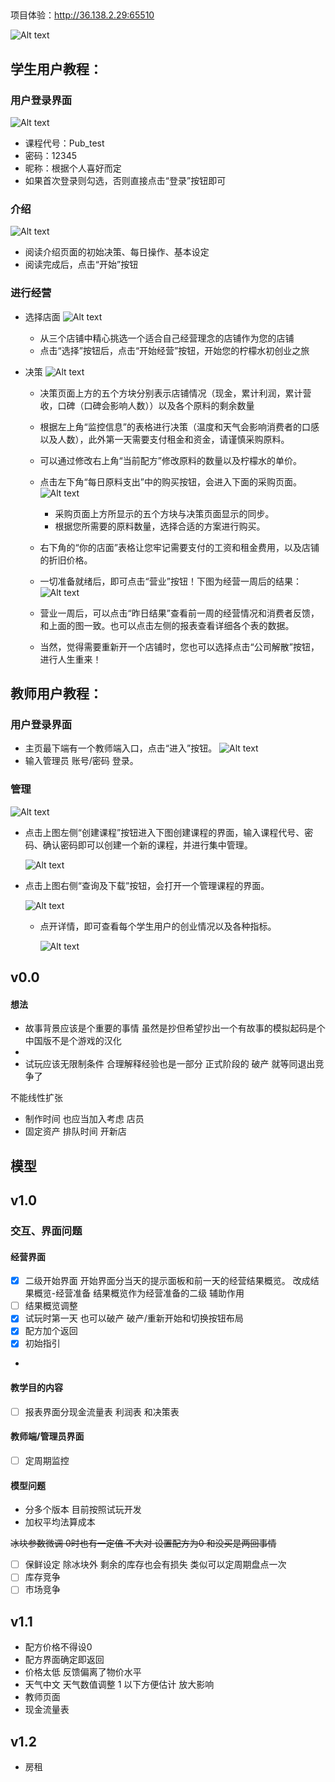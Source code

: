 ## 
项目体验：http://36.138.2.29:65510

![Alt text](images/cover.png)

## 学生用户教程：

### 用户登录界面
![Alt text](images/user.png)
- 课程代号：Pub_test 
- 密码：12345
- 昵称：根据个人喜好而定
- 如果首次登录则勾选，否则直接点击“登录”按钮即可
    
### 介绍
![Alt text](images/introduction.png)
- 阅读介绍页面的初始决策、每日操作、基本设定
- 阅读完成后，点击“开始”按钮

### 进行经营

- 选择店面
    ![Alt text](images/choose.png)
    - 从三个店铺中精心挑选一个适合自己经营理念的店铺作为您的店铺
    - 点击“选择”按钮后，点击“开始经营”按钮，开始您的柠檬水初创业之旅
- 决策
    ![Alt text](images/business.png)
    
    - 决策页面上方的五个方块分别表示店铺情况（现金，累计利润，累计营收，口碑（口碑会影响人数））以及各个原料的剩余数量
    
    - 根据左上角“监控信息”的表格进行决策（温度和天气会影响消费者的口感以及人数），此外第一天需要支付租金和资金，请谨慎采购原料。
    - 可以通过修改右上角“当前配方”修改原料的数量以及柠檬水的单价。
    - 点击左下角“每日原料支出”中的购买按钮，会进入下面的采购页面。
        ![Alt text](images/buy.png)
        
        - 采购页面上方所显示的五个方块与决策页面显示的同步。
        - 根据您所需要的原料数量，选择合适的方案进行购买。
    - 右下角的“你的店面”表格让您牢记需要支付的工资和租金费用，以及店铺的折旧价格。
    - 一切准备就绪后，即可点击“营业”按钮！下图为经营一周后的结果：
        ![Alt text](images/output.png)
    - 营业一周后，可以点击“昨日结果”查看前一周的经营情况和消费者反馈，和上面的图一致。也可以点击左侧的报表查看详细各个表的数据。
    - 当然，觉得需要重新开一个店铺时，您也可以选择点击“公司解散”按钮，进行人生重来！

## 教师用户教程：

### 用户登录界面
- 主页最下端有一个教师端入口，点击“进入”按钮。
    ![Alt text](images/entrance.png)  
- 输入管理员 账号/密码 登录。

### 管理
![Alt text](images/manage.png)
- 点击上图左侧“创建课程”按钮进入下图创建课程的界面，输入课程代号、密码、确认密码即可以创建一个新的课程，并进行集中管理。
    
    ![Alt text](images/create.png)
- 点击上图右侧“查询及下载”按钮，会打开一个管理课程的界面。

    ![Alt text](images/query.png)
    - 点开详情，即可查看每个学生用户的创业情况以及各种指标。

        ![Alt text](images/information.png)

## v0.0
#### 想法
- 故事背景应该是个重要的事情
虽然是抄但希望抄出一个有故事的模拟起码是个中国版不是个游戏的汉化
- 
- 试玩应该无限制条件    合理解释经验也是一部分
正式阶段的 破产 就等同退出竞争了

  
不能线性扩张
- 制作时间 也应当加入考虑 店员 
- 固定资产 排队时间  开新店



## 模型
## v1.0
### 交互、界面问题

#### 经营界面
- [x] 二级开始界面 开始界面分当天的提示面板和前一天的经营结果概览。 
改成结果概览-经营准备  结果概览作为经营准备的二级 辅助作用
- [ ] 结果概览调整
- [x] 试玩时第一天 也可以破产 破产/重新开始和切换按钮布局
- [x] 配方加个返回
- [x] 初始指引  
- 
#### 教学目的内容
- [ ] 报表界面分现金流量表 利润表 和决策表
#### 教师端/管理员界面
- [ ] 定周期监控

#### 模型问题
- 分多个版本 目前按照试玩开发 
- 加权平均法算成本

~~冰块参数微调  0时也有一定值  不大对 设置配方为0 和没买是两回事情~~
- [ ] 保鲜设定 除冰块外 剩余的库存也会有损失 类似可以定周期盘点一次
- [ ] 库存竞争 
- [ ] 市场竞争

## v1.1
- 配方价格不得设0
- 配方界面确定即返回
- 价格太低  反馈偏离了物价水平 
- 天气中文 天气数值调整 1 以下方便估计 放大影响
- 教师页面
- 现金流量表

## v1.2
- 房租
